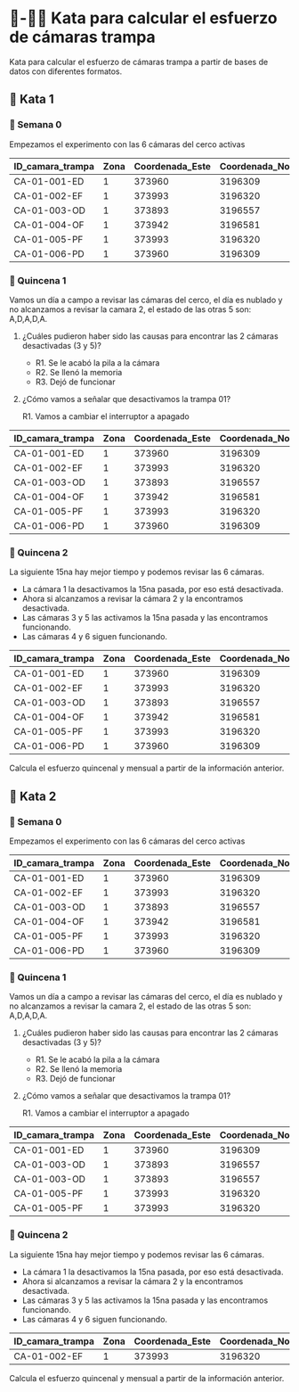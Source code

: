 # 🥋-📸🐱 Kata para calcular el esfuerzo de cámaras trampa
Kata para calcular el esfuerzo de cámaras trampa a partir de bases de datos con diferentes formatos.

## 🥋 Kata 1
### 📆 Semana 0
Empezamos el experimento con las 6 cámaras del cerco activas

| ID_camara_trampa | Zona | Coordenada_Este | Coordenada_Norte | Ubicacion | Revision | Estado |
|-----|-----|-----|-----|-----|-----|-----|
| CA-01-001-ED | 1 | 373960 | 3196309 | cerco | si | A |
| CA-01-002-EF | 1 | 373993 | 3196320 | cerco | si | A |
| CA-01-003-OD | 1 | 373893 | 3196557 | cerco | si | A |
| CA-01-004-OF | 1 | 373942 | 3196581 | cerco | si | A |
| CA-01-005-PF | 1 | 373993 | 3196320 | cerco | si | A |
| CA-01-006-PD | 1 | 373960 | 3196309 | cerco | si | A |

### 📆 Quincena 1
Vamos un día a campo a revisar las cámaras del cerco, el día es nublado
y no alcanzamos a revisar la camara 2, el estado de las otras 5 son: A,D,A,D,A.
1. ¿Cuáles pudieron haber sido las causas para encontrar las 2 cámaras desactivadas (3 y 5)?
    
   - R1. Se le acabó la pila a la cámara
   - R2. Se llenó la memoria
   - R3. Dejó de funcionar

2. ¿Cómo vamos a señalar que desactivamos la trampa 01?

    R1. Vamos a cambiar el interruptor a apagado

| ID_camara_trampa | Zona | Coordenada_Este | Coordenada_Norte | Ubicacion |Revision |Estado |
|-----|-----|-----|-----|-----|-----|-----|
| CA-01-001-ED | 1 | 373960 | 3196309 | cerco | si | A |
| CA-01-002-EF | 1 | 373993 | 3196320 | cerco | no | NA |
| CA-01-003-OD | 1 | 373893 | 3196557 | cerco | si | D |
| CA-01-004-OF | 1 | 373942 | 3196581 | cerco | si | A |
| CA-01-005-PF | 1 | 373993 | 3196320 | cerco | si | D |
| CA-01-006-PD | 1 | 373960 | 3196309 | cerco | si | A |

### 📆 Quincena 2
La siguiente 15na hay mejor tiempo y podemos revisar las 6 cámaras.
- La cámara 1 la desactivamos la 15na pasada, por eso está desactivada.
- Ahora si alcanzamos a revisar la cámara 2 y la encontramos desactivada.
- Las cámaras 3 y 5 las activamos la 15na pasada y las encontramos funcionando.
- Las cámaras 4 y 6 siguen funcionando.

| ID_camara_trampa | Zona | Coordenada_Este | Coordenada_Norte | Ubicacion |Revision |Estado |
|-----|-----|-----|-----|-----|-----|-----|
| CA-01-001-ED | 1 | 373960 | 3196309 | cerco | si | D |
| CA-01-002-EF | 1 | 373993 | 3196320 | cerco | si | D |
| CA-01-003-OD | 1 | 373893 | 3196557 | cerco | si | A |
| CA-01-004-OF | 1 | 373942 | 3196581 | cerco | si | A |
| CA-01-005-PF | 1 | 373993 | 3196320 | cerco | si | A |
| CA-01-006-PD | 1 | 373960 | 3196309 | cerco | si | A |

Calcula el esfuerzo quincenal y mensual a partir de la información anterior.

## 🥋 Kata 2

### 📆 Semana 0
Empezamos el experimento con las 6 cámaras del cerco activas

| ID_camara_trampa | Zona | Coordenada_Este | Coordenada_Norte | Ubicacion |Revision |Estado |
|-----|-----|-----|-----|-----|-----|-----|
| CA-01-001-ED | 1 | 373960 | 3196309 | cerco | si | A |
| CA-01-002-EF | 1 | 373993 | 3196320 | cerco | si | A |
| CA-01-003-OD | 1 | 373893 | 3196557 | cerco | si | A |
| CA-01-004-OF | 1 | 373942 | 3196581 | cerco | si | A |
| CA-01-005-PF | 1 | 373993 | 3196320 | cerco | si | A |
| CA-01-006-PD | 1 | 373960 | 3196309 | cerco | si | A |

### 📆 Quincena 1
Vamos un día a campo a revisar las cámaras del cerco, el día es nublado
y no alcanzamos a revisar la camara 2, el estado de las otras 5 son: A,D,A,D,A.

1. ¿Cuáles pudieron haber sido las causas para encontrar las 2 cámaras desactivadas (3 y 5)?

    - R1. Se le acabó la pila a la cámara
    - R2. Se llenó la memoria
    - R3. Dejó de funcionar

2. ¿Cómo vamos a señalar que desactivamos la trampa 01?

    R1. Vamos a cambiar el interruptor a apagado

| ID_camara_trampa | Zona | Coordenada_Este | Coordenada_Norte | Ubicacion |Revision |Estado |
|-----|-----|-----|-----|-----|-----|-----|
| CA-01-001-ED | 1 | 373960 | 3196309 | cerco | si | D |
| CA-01-003-OD | 1 | 373893 | 3196557 | cerco | si | D |
| CA-01-003-OD | 1 | 373893 | 3196557 | cerco | si | A |
| CA-01-005-PF | 1 | 373993 | 3196320 | cerco | si | D |
| CA-01-005-PF | 1 | 373993 | 3196320 | cerco | si | A |

### 📆 Quincena 2
La siguiente 15na hay mejor tiempo y podemos revisar las 6 cámaras.

- La cámara 1 la desactivamos la 15na pasada, por eso está desactivada.
- Ahora si alcanzamos a revisar la cámara 2 y la encontramos desactivada.
- Las cámaras 3 y 5 las activamos la 15na pasada y las encontramos funcionando.
- Las cámaras 4 y 6 siguen funcionando.

| ID_camara_trampa | Zona | Coordenada_Este | Coordenada_Norte | Ubicacion |Revision |Estado |
|-----|-----|-----|-----|-----|-----|-----|
| CA-01-002-EF | 1 | 373993 | 3196320 | cerco | si | D |

Calcula el esfuerzo quincenal y mensual a partir de la información anterior.
